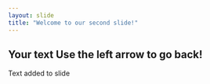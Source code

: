 ```yaml
---
layout: slide
title: "Welcome to our second slide!"
---
```

Your text
Use the left arrow to go back!
---
Text added to slide
